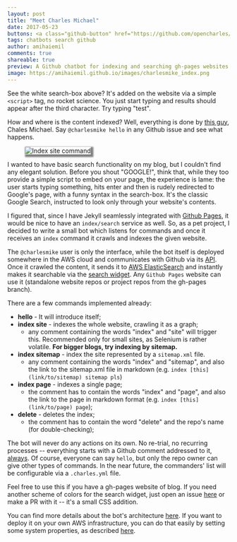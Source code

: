 ```yaml
---
layout: post
title: "Meet Charles Michael"
date: 2017-05-23
buttons: <a class="github-button" href="https://github.com/opencharles/charles-rest" data-icon="octicon-star" data-count-href="/opencharles/charles-rest/stargazers" data-count-api="/repos/opencharles/charles-rest#stargazers_count" data-count-aria-label="# stargazers on GitHub" aria-label="Star opencharles/charles-rest on GitHub">Star</a> <a class="github-button" href="https://github.com/opencharles/charles-rest/fork" data-icon="octicon-repo-forked" data-count-href="/opencharles/charles-rest/network" data-count-api="/repos/opencharles/charles-rest#forks_count" data-count-aria-label="# forks on GitHub" aria-label="Fork opencharles/charles-rest on GitHub">Fork</a>
tags: chatbots search github
author: amihaiemil
comments: true
shareable: true
preview: A Github chatbot for indexing and searching gh-pages websites
image: https://amihaiemil.github.io/images/charlesmike_index.png
---
```


See the white search-box above? It's added on the website via a simple ``<script>`` tag,
no rocket science. You just start typing and results should appear after the third character.
Try typing "test".

How and where is the content indexed? Well, everything is done by [this guy](https://github.com/charlesmike), Chales Michael. Say ``@charlesmike hello`` in
any Github issue and see what happens.

<figure class="articleimg">
 <img src="{{page.image}}" alt="Index site command" style="box-shadow: 3px 3px 3px 3px grey;">
</figure>

I wanted to have basic search functionality on my blog, but I couldn't find any elegant solution. Before you shout "GOOGLE!", think that, while they too provide a simple script to
embed on your page, the experience is lame: the user starts typing something, hits enter and
then is rudely redirected to Google's page, with a funny syntax in the search-box. It's the classic Google Search, instructed to look only through your website's contents.

I figured that, since I have Jekyll seamlessly integrated with [Github Pages](https://pages.github.com/), it would be nice to have an ``index/search``
service as well. So, as a pet project, I decided to write a small bot which listens for commands and once it receives an ``index`` command it crawls and indexes the given website.

The ``@charlesmike`` user is only the interface, while the bot itself is deployed somewhere in the AWS cloud and communicates with Github via its [API](https://developer.github.com/v3/). Once it crawled the content, it sends it to [AWS ElasticSearch](https://aws.amazon.com/elasticsearch-service/) and instantly makes it searchable via the [search widget](https://github.com/opencharles/charles-search-box). Any ``Github Pages`` website can use it (standalone website repos or project repos from
the gh-pages branch).

There are a few commands implemented already:

  * **hello** - It will introduce itself;
  * **index site** - indexes the whole website, crawling it as a graph;
     * any comment containing the words "index" and "site" will trigger this.
       Recommended only for small sites, as Selenium is rather volatile. **For bigger
       blogs, try indexing by sitemap.**
  * **index sitemap** - index the site represented by a ``sitemap.xml`` file.
     * any comment containing the words "index" and "sitemap", and also the link to
       the sitemap.xml file in markdown (e.g. ``index [this](link/to/sitemap) sitemap pls``)
  * **index page** - indexes a single page;
     * the comment has to contain the words "index" and "page", and also the link to the
       page in markdown format (e.g. ``index [this](link/to/page) page``);
  * **delete** - deletes the index;
     * the comment has to contain the word "delete" and the repo's name (for double-checking);

The bot will never do any actions on its own. No re-trial, no recurring processes -- everything starts with a Github comment addressed to it, [always](https://github.com/amihaiemil/amihaiemil.github.io/issues/20).
Of course, everyone can say ``hello``, but only the repo owner can give other types
of commands. In the near future, the commanders' list will be configurable via a ``.charles.yml`` file.

Feel free to use this if you have a gh-pages website of blog. If you need another scheme of
colors for the search widget, just open an issue [here](https://github.com/opencharles/charles-search-box)
or make a PR with it -- it's a small CSS addition.

You can find more details about the bot's architecture [here](https://github.com/opencharles/charles-rest/blob/master/architecture.md).
If you want to deploy it on your own AWS infrastructure, you can do that easily by setting
some system properties, as described [here](https://github.com/opencharles/charles-rest#if-you-wish-to-install-it-on-your-own-infrastructure).
